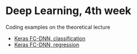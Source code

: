 # Deep Learning, 4th week

Coding examples on the theoretical lecture
- [Keras FC-DNN, classification](./05-Keras-MNIST-MLP-en.ipynb)
- [Keras FC-DNN, regression](./06-Keras-California-Housing-Regression-en.ipynb)

